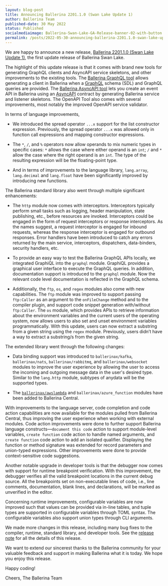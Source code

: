 ```yaml
---
layout: blog-post
title: Announcing Ballerina 2201.1.0 (Swan Lake Update 1)
author: Ballerina Team
published-date: 30 May 2022
status: Published
socialmediaimage: Ballerina-Swan-Lake-GA-Release-banner-02-with-button.png
permalink: /posts/2022-05-30-announcing-ballerina-2201.1.0-swan-lake-update-1/
---
```


<style>.cBlogContent p{white-space: break-spaces !important;}</style>

We are happy to announce a new release, [Ballerina 2201.1.0 (Swan Lake Update 1)](https://ballerina.io/downloads/), the first update release of Ballerina Swan Lake. 

The highlight of this update release is that it comes with brand new tools for generating GraphQL clients and AsyncAPI service skeletons, and other improvements to the existing tools. The [Ballerina GraphQL tool](https://ballerina.io/learn/graphql-client-tool/) allows generating a client in Ballerina when a [GraphQL](https://spec.graphql.org/October2021/) schema (SDL) and GraphQL queries are provided. The [Ballerina AsyncAPI tool](https://ballerina.io/learn/asyncapi-tool/) lets you create an event API in Ballerina using an [AsyncAPI](https://www.asyncapi.com/docs/specifications/v2.0.0) contract by generating Ballerina service and listener skeletons. The OpenAPI Tool also comes with several improvements, most notably the improved OpenAPI service validator.

In terms of language improvements,

- We introduced the spread operator `...x` support for the list constructor expression. Previously, the spread operator `...x` was allowed only in function call expressions and mapping constructor expressions. 

- The `*`, `/`, and `%` operators now allow operands to mix numeric types in specific cases: `*` allows the case where either operand is an `int`; `/` and `*` allow the case where the right operand is an `int`. The type of the resulting expression will be the floating-point type. 

- And in terms of improvements to the language library, `lang.array`, `lang.decimal` and `lang.float` have been significantly improved by introducing new functions. 

The Ballerina standard library also went through multiple significant enhancements:

- The `http` module now comes with interceptors. Interceptors typically perform small tasks such as logging, header manipulation, state publishing, etc., before resources are invoked. Interceptors could be engaged in the form of request interceptors or response interceptors. As the names suggest, a request interceptor is engaged for inbound requests, whereas the response interceptor is engaged for outbound responses. Error handlers have been introduced to catch any errors returned by the main service, interceptors, dispatchers, data-binders, security handlers, etc.

- To provide an easy way to test the Ballerina GraphQL APIs locally, we integrated GraphiQL into the `graphql` module. GraphiQL provides a graphical user interface to execute the GraphQL queries. In addition, documentation support is introduced to the `graphql` module. Now the relevant code level documentation is reflected in the GraphQL schema.

- Additionally, the `ftp`, `os`, and `regex` modules also come with new capabilities. The `ftp` module was improved to support passing `ftp:Caller` as an argument to the `onFileChange` method  and to the compiler plugin, and support code snippet generation with/without `ftp:Caller`. The `os` module, which provides APIs to retrieve information about the environment variables and the current users of the operating system, now allows users to also set and unset environment variables programmatically. With this update, users can now extract a substring from a given string using the `regex` module. Previously, users didn’t have a way to extract a substring/s from the given string. 

The extended library went through the following changes: 

- Data binding support was introduced to `ballerinax/kafka`, `ballerinax/nats`, `ballerinax/rabbitmq`, and `ballerinax/websocket` modules to improve the user experience by allowing the user to access the incoming and outgoing message data in the user's desired type. Similar to the `lang.http` module, subtypes of anydata will be the supported types.

- The [`ballerinax/awslambda`](https://central.ballerina.io/ballerinax/awslambda) and `ballerinax/azure_function` modules have been added to Ballerina Central.

With improvements to the language server, code completion and code action capabilities are now available for the modules pulled from Ballerina Central, thus improving the user experience when working with external modules. Code action improvements were done to further support Ballerina language constructs—`document this code` action to support module-level variables, `create function` code action to handle named arguments, and `create function` code action to add an isolated qualifier. Displaying the function or method signature was extended for record parameters and union-typed expressions. Other improvements were done to provide context-sensitive code suggestions.

Another notable upgrade in developer tools is that the debugger now comes with support for runtime breakpoint verification. With this improvement, the debugger verifies all the valid breakpoint locations in the current debug source. All the breakpoints set on non-executable lines of code, i.e., line comments, documentation, blank lines, and declarations, will be marked as unverified in the editor.

Concerning runtime improvements, configurable variables are now improved such that values can be provided via in-line tables, and tuple types are supported in configurable variables through TOML syntax. The configurable variables also support union types through CLI arguments.

We made more changes in this release, including many bug fixes to the compiler, runtime, standard library, and developer tools. See the [release note](http://dev.ballerina.io/downloads/swan-lake-release-notes/2201.1.0/) for all the details of this release. 

We want to extend our sincerest thanks to the Ballerina community for your valuable feedback and support in making Ballerina what it is today. We hope you enjoy this release. 

Happy coding! 

Cheers, 
The Ballerina Team
     